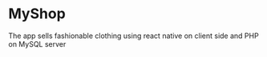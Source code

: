 # MyShop
The app sells fashionable clothing using react native on client side and PHP on MySQL server

